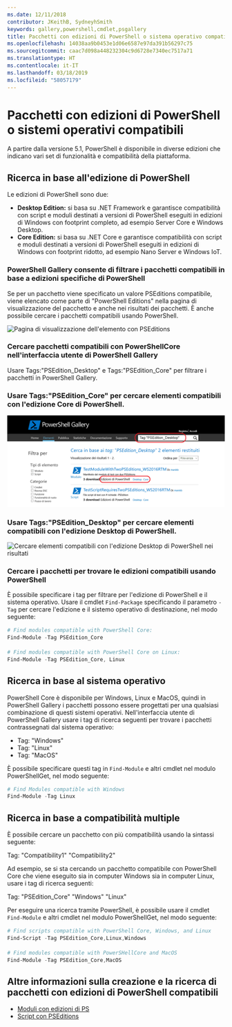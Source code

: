 ```yaml
---
ms.date: 12/11/2018
contributor: JKeithB, SydneyhSmith
keywords: gallery,powershell,cmdlet,psgallery
title: Pacchetti con edizioni di PowerShell o sistema operativo compatibili
ms.openlocfilehash: 14038aa9b0453e1d06e6587e97da391b56297c75
ms.sourcegitcommit: caac7d098a448232304c9d6728e7340ec7517a71
ms.translationtype: HT
ms.contentlocale: it-IT
ms.lasthandoff: 03/18/2019
ms.locfileid: "58057179"
---
```

# <a name="packages-with-compatible-powershell-editions-or-operating-systems"></a>Pacchetti con edizioni di PowerShell o sistemi operativi compatibili

A partire dalla versione 5.1, PowerShell è disponibile in diverse edizioni che indicano vari set di funzionalità e compatibilità della piattaforma.

## <a name="searching-by-powershell-edition"></a>Ricerca in base all'edizione di PowerShell

Le edizioni di PowerShell sono due:
- **Desktop Edition:** si basa su .NET Framework e garantisce compatibilità con script e moduli destinati a versioni di PowerShell eseguiti in edizioni di Windows con footprint completo, ad esempio Server Core e Windows Desktop.
- **Core Edition:** si basa su .NET Core e garantisce compatibilità con script e moduli destinati a versioni di PowerShell eseguiti in edizioni di Windows con footprint ridotto, ad esempio Nano Server e Windows IoT.

### <a name="powershell-gallery-allows-you-to-filter-packages-compatible-for-specific-powershell-editions"></a>PowerShell Gallery consente di filtrare i pacchetti compatibili in base a edizioni specifiche di PowerShell

Se per un pacchetto viene specificato un valore PSEditions compatibile, viene elencato come parte di "PowerShell Editions" nella pagina di visualizzazione del pacchetto e anche nei risultati dei pacchetti.
È anche possibile cercare i pacchetti compatibili usando PowerShell.

![Pagina di visualizzazione dell'elemento con PSEditions](../../Images/packagedisplaypagewithpseditions.PNG)

### <a name="search-for-packages-in-the-gallery-ui-that-work-on-powershell-core"></a>Cercare pacchetti compatibili con PowerShellCore nell'interfaccia utente di PowerShell Gallery

Usare Tags:"PSEdition_Desktop" e Tags:"PSEdition_Core" per filtrare i pacchetti in PowerShell Gallery.

### <a name="use-tagspseditioncore-to-search-items-compatible-with-powershell-core-edition"></a>Usare Tags:"PSEdition_Core" per cercare elementi compatibili con l'edizione Core di PowerShell.

![Cercare elementi compatibili con l'edizione Core di PowerShell nei risultati](../../Images/searchresultswithpseditions.PNG)

### <a name="use-tagspseditiondesktop-to-search-items-compatible-with-powershell-desktop-edition"></a>Usare Tags:"PSEdition_Desktop" per cercare elementi compatibili con l'edizione Desktop di PowerShell.

![Cercare elementi compatibili con l'edizione Desktop di PowerShell nei risultati](../../Images/searchresultswithpseditionsdesktop.PNG)

### <a name="search-for-packages-to-find-compatible-editions-using-powershell"></a>Cercare i pacchetti per trovare le edizioni compatibili usando PowerShell
È possibile specificare i tag per filtrare per l'edizione di PowerShell e il sistema operativo.
Usare il cmdlet `Find-Package` specificando il parametro `-Tag` per cercare l'edizione e il sistemo operativo di destinazione,
nel modo seguente:

```powershell
# Find modules compatible with PowerShell Core:
Find-Module -Tag PSEdition_Core

# Find modules compatible with PowerShell Core on Linux:
Find-Module -Tag PSEdition_Core, Linux
```

## <a name="searching-by-operating-system"></a>Ricerca in base al sistema operativo

PowerShell Core è disponibile per Windows, Linux e MacOS, quindi in PowerShell Gallery i pacchetti possono essere progettati per una qualsiasi combinazione di questi sistemi operativi. Nell'interfaccia utente di PowerShell Gallery usare i tag di ricerca seguenti per trovare i pacchetti contrassegnati dal sistema operativo:

- Tag: "Windows"
- Tag: "Linux"
- Tag: "MacOS"

È possibile specificare questi tag in `Find-Module` e altri cmdlet nel modulo PowerShellGet, nel modo seguente:

```powershell
# Find Modules compatible with Windows
Find-Module -Tag Linux
```

## <a name="searching-for-multiple-compatibilities"></a>Ricerca in base a compatibilità multiple

È possibile cercare un pacchetto con più compatibilità usando la sintassi seguente:

Tag: "Compatibility1" "Compatibility2"

Ad esempio, se si sta cercando un pacchetto compatibile con PowerShell Core che viene eseguito sia in computer Windows sia in computer Linux, usare i tag di ricerca seguenti:

Tag: "PSEdition_Core" "Windows" "Linux"

Per eseguire una ricerca tramite PowerShell, è possibile usare il cmdlet `Find-Module` e altri cmdlet nel modulo PowerShellGet, nel modo seguente:

```powershell
# Find scripts compatible with PowerShell Core, Windows, and Linux
Find-Script -Tag PSEdition_Core,Linux,Windows

# Find modules compatible with PowerSHellCore and MacOS
Find-Module -Tag PSEdition_Core,MacOS
```

## <a name="more-details-on-authoring-and-finding-the-packages-with-compatible-powershell-editions"></a>Altre informazioni sulla creazione e la ricerca di pacchetti con edizioni di PowerShell compatibili

- [Moduli con edizioni di PS](../../concepts/module-psedition-support.md)
- [Script con PSEditions](../../concepts/script-psedition-support.md)
